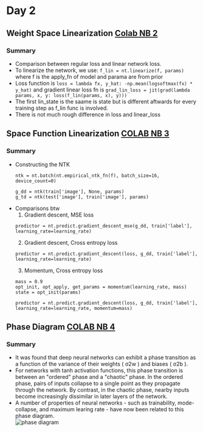 # Day 2
## Weight Space Linearization [Colab NB 2](https://colab.research.google.com/github/google/neural-tangents/blob/master/notebooks/weight_space_linearization.ipynb#scrollTo=-W1ws1B-6_vq)
### Summary
* Comparison between regular loss and linear network loss. 
* To linearize the network, we use: `f_lin = nt.linearize(f, params)` where f is the apply_fn of model and parama are from prior
* Loss function is `loss = lambda fx, y_hat: -np.mean(logsoftmax(fx) * y_hat)` and gradient linear loss fn is `grad_lin_loss = jit(grad(lambda params, x, y: loss(f_lin(params, x), y)))`
* The first lin_state is the saame is state but is different aftwards for every training step as f_lin func is involved.
* There is not much rough difference in loss and linear_loss
## Space Function Linearization [COLAB NB 3](https://colab.research.google.com/github/google/neural-tangents/blob/master/notebooks/function_space_linearization.ipynb#scrollTo=8KPv0bOW6UCi)
### Summary
* Constructing the NTK
    ```
    ntk = nt.batch(nt.empirical_ntk_fn(f), batch_size=16, device_count=0)
    
    g_dd = ntk(train['image'], None, params)
    g_td = ntk(test['image'], train['image'], params)
    ```
* Comparisons btw
  1. Gradient descent, MSE loss
    ```
    predictor = nt.predict.gradient_descent_mse(g_dd, train['label'], learning_rate=learning_rate)
    ```
  2. Gradient descent, Cross entropy loss
    ```
    predictor = nt.predict.gradient_descent(loss, g_dd, train['label'], learning_rate=learning_rate)
    ```
  3. Momentum, Cross entropy loss
    ```
    mass = 0.9
    opt_init, opt_apply, get_params = momentum(learning_rate, mass) 
    state = opt_init(params)
    ```
    ```
    predictor = nt.predict.gradient_descent(loss, g_dd, train['label'], learning_rate=learning_rate, momentum=mass)
    ```
## Phase Diagram [COLAB NB 4](https://colab.research.google.com/github/google/neural-tangents/blob/master/notebooks/phase_diagram.ipynb)
### Summary
* It was found that deep neural networks can exhibit a phase transition as a function of the variance of their weights ( σ2w ) and biases ( σ2b ). 
* For networks with  tanh  activation functions, this phase transition is between an "ordered" phase and a "chaotic" phase. In the ordered phase, pairs of inputs collapse to a single point as they propagate through the network. By contrast, in the chaotic phase, nearby inputs become increasingly dissimilar in later layers of the network.
* A number of properties of neural networks - such as trainability, mode-collapse, and maximum learing rate - have now been related to this phase diagram.  
![phase diagram](https://forums.fast.ai/uploads/default/original/3X/f/5/f5bb0b2c37bb6b34446b29fe1004093e7534268e.png)







